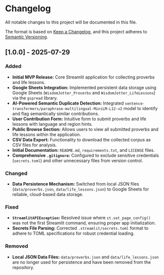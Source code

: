 # Changelog

All notable changes to this project will be documented in this file.

The format is based on [Keep a Changelog](https://keepachangelog.com/en/1.0.0/),
and this project adheres to [Semantic Versioning](https://semver.org/spec/v2.0.0.html).

## [1.0.0] - 2025-07-29

### Added

* **Initial MVP Release:** Core Streamlit application for collecting proverbs and life lessons.
* **Google Sheets Integration:** Implemented persistent data storage using Google Sheets (`WisdomJotter_Proverbs` and `WisdomJotter_LifeLessons`) via the `gspread` library.
* **AI-Powered Semantic Duplicate Detection:** Integrated `sentence-transformers/paraphrase-multilingual-MiniLM-L12-v2` model to identify and flag semantically similar contributions.
* **User Contribution Form:** Intuitive form to submit proverbs and life lessons with language and region hints.
* **Public Browse Section:** Allows users to view all submitted proverbs and life lessons within the application.
* **CSV Data Export:** Functionality to download the collected corpus as CSV files for analysis.
* **Initial Documentation:** `README.md`, `requirements.txt`, and `LICENSE` files.
* **Comprehensive `.gitignore`:** Configured to exclude sensitive credentials (`secrets.toml`) and other unnecessary files from version control.

### Changed

* **Data Persistence Mechanism:** Switched from local JSON files (`data/proverbs.json`, `data/life_lessons.json`) to Google Sheets for reliable, cloud-based data storage.

### Fixed

* **`StreamlitAPIException`:** Resolved issue where `st.set_page_config()` was not the first Streamlit command, ensuring proper app initialization.
* **Secrets File Parsing:** Corrected `.streamlit/secrets.toml` format to adhere to TOML specifications for robust credential loading.

### Removed

* **Local JSON Data Files:** `data/proverbs.json` and `data/life_lessons.json` are no longer used for persistence and have been removed from the repository.
